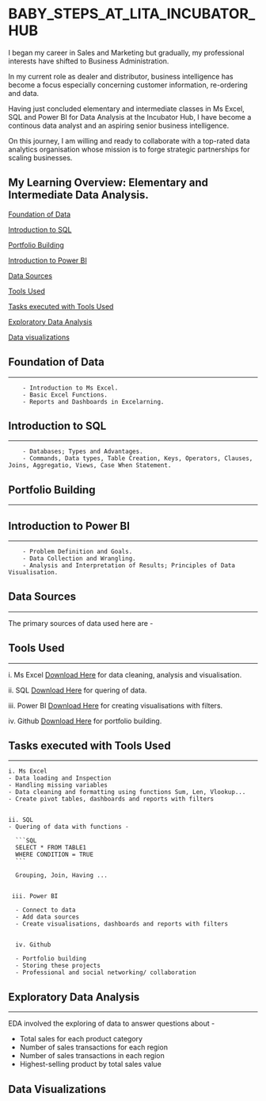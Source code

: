 # BABY_STEPS_AT_LITA_INCUBATOR_HUB

I began my career in Sales and Marketing but gradually, my professional interests have shifted to Business Administration.

In my current role as dealer and distributor, business intelligence has become a focus especially concerning customer information, re-ordering and data. 

Having just concluded elementary and intermediate classes in Ms Excel, SQL and Power BI for Data Analysis at the Incubator Hub, I have become a continous data analyst and an aspiring senior business 
intelligence.

On this journey, I am willing and ready to collaborate with a top-rated data analytics organisation whose mission is to forge strategic partnerships for scaling businesses.



## My Learning Overview: Elementary and Intermediate Data Analysis.

[Foundation of Data](#foundation-of-data)

[Introduction to SQL](#introduction-to-sql)

[Portfolio Building](#portfolio-building)

[Introduction to Power BI](#introduction-to-power-bi)

[Data Sources](#data-sources)

[Tools Used](#tools-used)

[Tasks executed with Tools Used](#tasks-executed-with-tools-used)

[Exploratory Data Analysis](#exploratory-data-analysis)

[Data visualizations](#data-visualizations)


## Foundation of Data
---
		- Introduction to Ms Excel.
		- Basic Excel Functions.
		- Reports and Dashboards in Excelarning.
  
## Introduction to SQL
---
		- Databases; Types and Advantages.
		- Commands, Data types, Table Creation, Keys, Operators, Clauses, Joins, Aggregatio, Views, Case When Statement.
		
## Portfolio Building
---
		
## Introduction to Power BI
---
		- Problem Definition and Goals.
		- Data Collection and Wrangling.
		- Analysis and Interpretation of Results; Principles of Data Visualisation.


  
## Data Sources
---

The primary sources of data used here are -



## Tools Used
---

i. Ms Excel [Download Here](https://www.microsoft.com/en-us/microsoft-365/excel) for data cleaning, analysis and visualisation.

ii. SQL [Download Here](https://www.microsoft.com/en-us/sql-server/sql-server-downloads) for quering of data.

iii. Power BI [Download Here](https://www.microsoft.com/en-us/power-platform/products/power-bi/downloads) for creating visualisations with filters.

iv. Github [Download Here](https://desktop.github.com/download) for portfolio building.


## Tasks executed with Tools Used
---

    i. Ms Excel
    - Data loading and Inspection
    - Handling missing variables
    - Data cleaning and formatting using functions Sum, Len, Vlookup...
    - Create pivot tables, dashboards and reports with filters

          
    ii. SQL
    - Quering of data with functions -
      
      ```SQL
      SELECT * FROM TABLE1
      WHERE CONDITION = TRUE
      ```
      
      Grouping, Join, Having ...


     iii. Power BI	
      
      - Connect to data
      - Add data sources
      - Create visualisations, dashboards and reports with filters


      iv. Github 		
      
      - Portfolio building
      - Storing these projects
      - Professional and social networking/ collaboration


## Exploratory Data Analysis
---

EDA involved the exploring of data to answer questions about -

- Total sales for each product category
- Number of sales transactions for each region
- Number of sales transactions in each region
- Highest-selling product by total sales value


## Data Visualizations


